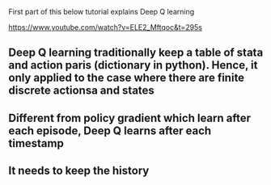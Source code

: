 First part of this below tutorial explains Deep Q learning

https://www.youtube.com/watch?v=ELE2_Mftqoc&t=295s


## Deep Q learning traditionally keep a table of stata and action paris (dictionary in python). Hence, it only applied to the case where there are finite discrete actionsa and states
## Different from policy gradient which learn after each episode, Deep Q learns after each timestamp
## It needs to keep the history
